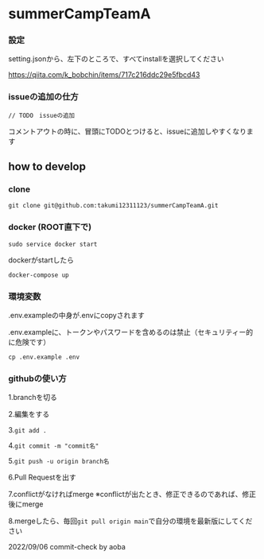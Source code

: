 # summerCampTeamA

### 設定

setting.jsonから、左下のところで、すべてinstallを選択してください

https://qiita.com/k_bobchin/items/717c216ddc29e5fbcd43

### issueの追加の仕方

```// TODO　issueの追加```

コメントアウトの時に、冒頭にTODOとつけると、issueに追加しやすくなります

## how to develop

### clone

```git clone git@github.com:takumi12311123/summerCampTeamA.git```

### docker (ROOT直下で)
```sudo service docker start```

dockerがstartしたら

```docker-compose up```

### 環境変数

.env.exampleの中身が.envにcopyされます

.env.exampleに、トークンやパスワードを含めるのは禁止（セキュリティー的に危険です）

```cp .env.example .env```

### githubの使い方

1.branchを切る

2.編集をする

3.```git add .```

4.```git commit -m "commit名"```

5.```git push -u origin branch名```

6.Pull Requestを出す

7.conflictがなければmerge
※conflictが出たとき、修正できるのであれば、修正後にmerge

8.mergeしたら、毎回```git pull origin main```で自分の環境を最新版にしてください

2022/09/06 commit-check by aoba